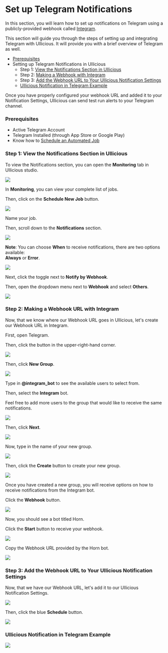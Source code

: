 # Set up Telegram Notifications

In this section, you will learn how to set up notifications on Telegram using a publicly-provided webhook called [Integram](https://integram.org/).

This section will guide you through the steps of setting up and integrating Telegram with UIlicious. It will provide you with a brief overview of Telegram as well.

* [Prerequisites](set-up-telegram-notifications.md#prerequisites)
* Setting up Telegram Notifications in UIlicious
  * Step 1: [View the Notifications Section in UIlicious](set-up-telegram-notifications.md#step-1-view-the-notifications-section-in-uilicious)
  * Step 2: [Making a Webhook with Integram](set-up-telegram-notifications.md#step-2-making-a-webhook-in-discord)&#x20;
  * Step 3: [Add the Webhook URL to Your UIlicious Notification Settings](set-up-telegram-notifications.md#step-3-add-the-webhook-url-to-your-uilicious-notification-settings)
  * [UIlicious Notification in Telegram Example](set-up-telegram-notifications.md#uilicious-notification-in-telegram-example)

Once you have properly configured your webhook URL and added it to your Notification Settings, UIlicious can send test run alerts to your Telegram channel.

### Prerequisites

* Active Telegram Account
* Telegram Installed (through App Store or Google Play)
* Know how to [Schedule an Automated Job](./schedule-a-job.html)

### Step 1: View the Notifications Section in UIlicious

To view the Notifications section, you can open the **Monitoring** tab in UIlicious studio.

![](https://res.cloudinary.com/di7y5b6ed/image/upload/v1652652332/ui-licious/setting-up-notifications/monitoring-tab-active.png)

In **Monitoring**, you can view your complete list of jobs.

Then, click on the **Schedule New Job** button.

![](https://res.cloudinary.com/di7y5b6ed/image/upload/v1653413563/ui-licious/setting-up-notifications/scheduleajob\_c9hyqi.png)

Name your job.

Then, scroll down to the **Notifications** section.

![](https://res.cloudinary.com/di7y5b6ed/image/upload/v1652652712/ui-licious/setting-up-notifications/scroll-to-notifications-section.gif)

**Note**: You can choose **When** to receive notifications, there are two options available: \
**Always** or **Error**.

![](https://res.cloudinary.com/di7y5b6ed/image/upload/v1653501856/ui-licious/setting-up-notifications/telegram/when-to-receive-notifications.png)

Next, click the toggle next to **Notify by Webhook**.

Then, open the dropdown menu next to **Webhook** and select **Others**.



![](https://res.cloudinary.com/di7y5b6ed/image/upload/v1652652028/ui-licious/setting-up-notifications/toggle\_on\_webhooks.gif)

### Step 2: Making a Webhook URL with Integram

Now, that we know where our Webhook URL goes in UIlicious, let's create our Webhook URL in Integram.

First, open Telegram.

Then, click the button in the upper-right-hand corner.

![](https://res.cloudinary.com/di7y5b6ed/image/upload/v1653502479/ui-licious/setting-up-notifications/telegram/telegram-notif-0\_y07o7p.png)

Then, click **New Group**.&#x20;

![](https://res.cloudinary.com/di7y5b6ed/image/upload/v1653502479/ui-licious/setting-up-notifications/telegram/telegram-notif-1\_bqaeg6.png)

Type in **@integram\_bot** to see the available users to select from.

Then, select the **Integram** bot.&#x20;

Feel free to add more users to the group that would like to receive the same notifications.&#x20;

![](https://res.cloudinary.com/di7y5b6ed/image/upload/v1653502480/ui-licious/setting-up-notifications/telegram/telegram-notif-2\_h8j2qh.png)

Then, click **Next**.

![](https://res.cloudinary.com/di7y5b6ed/image/upload/v1653502478/ui-licious/setting-up-notifications/telegram/telegram-notif-3\_p6ylvl.png)

Now, type in the name of your new group.

![](https://res.cloudinary.com/di7y5b6ed/image/upload/v1653502478/ui-licious/setting-up-notifications/telegram/telegram-notif-4\_jabkjs.png)

Then, click the **Create** button to create your new group.

![](https://res.cloudinary.com/di7y5b6ed/image/upload/v1653503570/ui-licious/setting-up-notifications/telegram/telegram-notif-5\_xynqgh.png)

Once you have created a new group, you will receive options on how to receive notifications from the Integram bot.

Click the **Webhook** button.

![](https://res.cloudinary.com/di7y5b6ed/image/upload/v1653502479/ui-licious/setting-up-notifications/telegram/telegram-notif-6\_ohzxfb.png)

Now, you should see a bot titled Horn.

Click the **Start** button to receive your webhook.&#x20;

![](https://res.cloudinary.com/di7y5b6ed/image/upload/v1653502479/ui-licious/setting-up-notifications/telegram/telegram-notif-7\_u3mguj.png)

Copy the Webhook URL provided by the Horn bot.

![](https://res.cloudinary.com/di7y5b6ed/image/upload/v1653502480/ui-licious/setting-up-notifications/telegram/telegram-notif-8\_ycquh3.png)

### Step 3: Add the Webhook URL to Your UIlicious Notification Settings

Now, that we have our Webhook URL, let's add it to our UIlicious Notification Settings.

![](https://res.cloudinary.com/di7y5b6ed/image/upload/v1653502480/ui-licious/setting-up-notifications/telegram/telegram-notif-9\_r8opkb.png)

Then, click the blue **Schedule** button.

![](https://res.cloudinary.com/di7y5b6ed/image/upload/v1653502480/ui-licious/setting-up-notifications/telegram/telegram-notif-10\_y7cnnc.png)

### UIlicious Notification in Telegram Example

![](https://res.cloudinary.com/di7y5b6ed/image/upload/v1653504594/ui-licious/setting-up-notifications/telegram/telegram-example.png)
